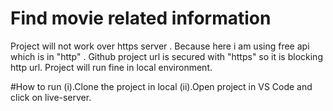 # Find movie related information

Project will not work over https server . Because here i am using free api which is in "http" . Github project url is secured with "https" so it is blocking http url.
Project will run fine in local environment.

#How to run
(i).Clone the project in local
(ii).Open project in VS Code and click on live-server.
